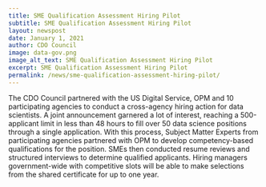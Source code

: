 ```yaml
---
title: SME Qualification Assessment Hiring Pilot
subtitle: SME Qualification Assessment Hiring Pilot
layout: newspost
date: January 1, 2021
author: CDO Council
image: data-gov.png
image_alt_text: SME Qualification Assessment Hiring Pilot
excerpt: SME Qualification Assessment Hiring Pilot
permalink: /news/sme-qualification-assessment-hiring-pilot/
---
```


The CDO Council partnered with the US Digital Service, OPM and 10 participating agencies to conduct a cross-agency hiring action for data scientists. A joint announcement garnered a lot of interest, reaching a 500-applicant limit in less than 48 hours to fill over 50 data science positions through a single application. With this process, Subject Matter Experts from participating agencies partnered with OPM to develop competency-based qualifications for the position. SMEs then conducted resume reviews and structured interviews to determine qualified applicants. Hiring managers government-wide with competitive slots will be able to make selections from the shared certificate for up to one year.

